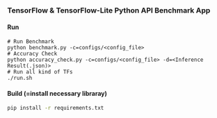 ### TensorFlow & TensorFlow-Lite Python API Benchmark App
#### Run
```console
# Run Benchmark
python benchmark.py -c=configs/<config_file>
# Accuracy Check
python accuracy_check.py -c=configs/<config_file> -d=<Inference Result(.json)>
# Run all kind of TFs
./run.sh
```
#### Build (=install necessary libraray)
```bash
pip install -r requirements.txt
```
